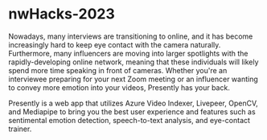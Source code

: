 # nwHacks-2023

Nowadays, many interviews are transitioning to online, and it has become increasingly hard to keep eye contact with the camera naturally. Furthermore, many influencers are moving into larger spotlights with the rapidly-developing online network, meaning that these individuals will likely spend more time speaking in front of cameras. Whether you're an interviewee preparing for your next Zoom meeting or an influencer wanting to convey more emotion into your videos, Presently has your back. 

Presently is a web app that utilizes Azure Video Indexer, Livepeer, OpenCV, and Mediapipe to bring you the best user experience and features such as sentimental emotion detection, speech-to-text analysis, and eye-contact trainer.
